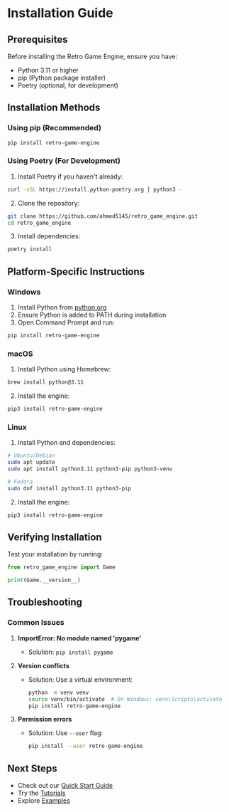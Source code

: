 # Installation Guide

## Prerequisites

Before installing the Retro Game Engine, ensure you have:

- Python 3.11 or higher
- pip (Python package installer)
- Poetry (optional, for development)

## Installation Methods

### Using pip (Recommended)

```bash
pip install retro-game-engine
```

### Using Poetry (For Development)

1. Install Poetry if you haven't already:
```bash
curl -sSL https://install.python-poetry.org | python3 -
```

2. Clone the repository:
```bash
git clone https://github.com/ahmed5145/retro_game_engine.git
cd retro_game_engine
```

3. Install dependencies:
```bash
poetry install
```

## Platform-Specific Instructions

### Windows

1. Install Python from [python.org](https://python.org)
2. Ensure Python is added to PATH during installation
3. Open Command Prompt and run:
```bash
pip install retro-game-engine
```

### macOS

1. Install Python using Homebrew:
```bash
brew install python@3.11
```

2. Install the engine:
```bash
pip3 install retro-game-engine
```

### Linux

1. Install Python and dependencies:
```bash
# Ubuntu/Debian
sudo apt update
sudo apt install python3.11 python3-pip python3-venv

# Fedora
sudo dnf install python3.11 python3-pip
```

2. Install the engine:
```bash
pip3 install retro-game-engine
```

## Verifying Installation

Test your installation by running:

```python
from retro_game_engine import Game

print(Game.__version__)
```

## Troubleshooting

### Common Issues

1. **ImportError: No module named 'pygame'**
   - Solution: `pip install pygame`

2. **Version conflicts**
   - Solution: Use a virtual environment:
     ```bash
     python -m venv venv
     source venv/bin/activate  # On Windows: venv\Scripts\activate
     pip install retro-game-engine
     ```

3. **Permission errors**
   - Solution: Use `--user` flag:
     ```bash
     pip install --user retro-game-engine
     ```

## Next Steps

- Check out our [Quick Start Guide](getting-started.md)
- Try the [Tutorials](tutorials/README.md)
- Explore [Examples](examples/README.md)
